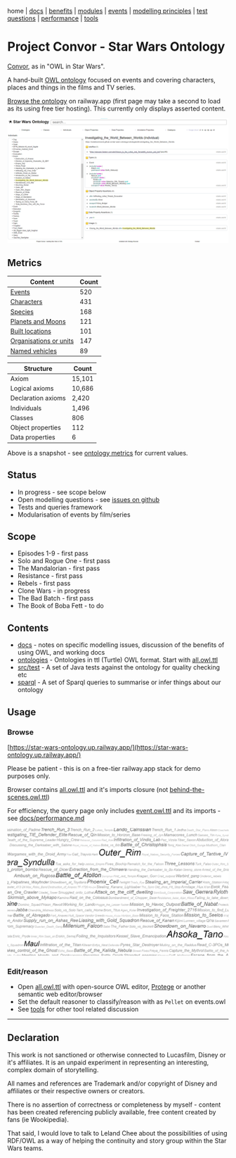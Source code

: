 home |
[docs](docs/) |
[benefits](docs/benefits.md) |
[modules](docs/modularisation.md) |
[events](docs/events.md) |
[modelling principles](docs/modelling-principles.md) |
[test questions](docs/test-questions.md) |
[performance](docs/performance.md) |
[tools](docs/tools.md)

# Project Convor - Star Wars Ontology

[Convor](http://star-wars-ontology.up.railway.app/classes/-1326117872/), as in "OWL in Star Wars".

A hand-built [OWL ontology](docs/benefits.md) focused on events and covering characters, places and things in the films and TV series.

[Browse the ontology](https://star-wars-ontology.up.railway.app/) on railway.app
(first page may take a second to load as its using free tier hosting).
This currently only displays asserted content.

[![Investigating_the_World_Between_Worlds](docs/ontology-browser.png)](http://star-wars-ontology.up.railway.app/individuals/1184063215/)

## Metrics

| Content                                                                                                                  | Count |
|--------------------------------------------------------------------------------------------------------------------------|-------|
| [Events](http://star-wars-ontology.up.railway.app/dlquery/?expression=Event&syntax=man)                                   | 520   |
| [Characters](http://star-wars-ontology.up.railway.app/dlquery/?expression=Being+or+Droid&syntax=man)                      | 431   |
| [Species](https://star-wars-ontology.up.railway.app/dlquery/?expression=Living_thing&syntax=man&query=descendants)        | 168   |
| [Planets and Moons](http://star-wars-ontology.up.railway.app/dlquery/?expression=Planet+or+Moon&syntax=man)               | 121   |
| [Built locations](http://star-wars-ontology.up.railway.app/dlquery/?expression=Built_Location+and+not+Vehicle&syntax=man) | 101   |
| [Organisations or units](http://star-wars-ontology.up.railway.app/dlquery/?expression=Organisation&syntax=man)            | 147   |
| [Named vehicles](http://star-wars-ontology.up.railway.app/dlquery/?expression=Vehicle&syntax=man)                         | 89    |

| Structure             | Count  |
|-----------------------|--------|
| Axiom                 | 15,101 |
| Logical axioms        | 10,686 |
| Declaration axioms    | 2,420  |
| Individuals           | 1,496  |
| Classes               | 806    |
| Object properties     | 112    |
| Data properties       | 6      |

Above is a snapshot - see [ontology metrics](http://star-wars-ontology.up.railway.app/ontologies/) for current values.

## Status

* In progress - see scope below
* Open modelling questions - see [issues on github](https://github.com/nickdrummond/star-wars-ontology/issues)
* Tests and queries framework
* Modularisation of events by film/series

## Scope

* Episodes 1-9 - first pass
* Solo and Rogue One - first pass
* The Mandalorian - first pass
* Resistance - first pass
* Rebels - first pass
* Clone Wars - in progress
* The Bad Batch - first pass
* The Book of Boba Fett - to do

## Contents

* [docs](docs/) - notes on specific modelling issues, discussion of the benefits of using OWL, and working docs
* [ontologies](ontologies/) - Ontologies in ttl (Turtle) OWL format. Start with [all.owl.ttl](ontologies/all.owl.ttl)
* [src/test](https://github.com/nickdrummond/star-wars-ontology/tree/master/src/test) - A set of Java tests against the ontology for quality checking etc
* [sparql](sparql/) - A set of Sparql queries to summarise or infer things about our ontology

## Usage

### Browse

[https://star-wars-ontology.up.railway.app/](https://star-wars-ontology.up.railway.app/)

Please be patient - this is on a free-tier railway.app stack for demo purposes only.

Browser contains [all.owl.ttl](ontologies/all.owl.ttl) and it's imports closure
(not [behind-the-scenes.owl.ttl](ontologies/behind-the-scenes.owl.ttl))

For efficiency, the query page only includes [event.owl.ttl](ontologies/events.owl.ttl) and
its imports - see [docs/performance.md](docs/performance.md)

[![Cloud view of individuals by usage](docs/cloud.png)](http://star-wars-ontology.up.railway.app/clouds/individuals)


### Edit/reason
* Open [all.owl.ttl](ontologies/all.owl.ttl) with open-source OWL editor, [Protege](https://protege.stanford.edu/) or
  another semantic web editor/browser
* Set the default reasoner to classify/reason with as `Pellet` on events.owl
* See [tools](docs/tools.md) for other tool related discussion

---

## Declaration

This work is not sanctioned or otherwise connected to Lucasfilm, Disney or it's affiliates. It is an unpaid experiment
in representing an interesting, complex domain of storytelling.

All names and references are Trademark and/or copyright of Disney and affiliates or their respective owners or creators.

There is no assertion of correctness or completeness by myself - content has been created referencing publicly
available, free content created by fans (ie Wookipedia).

That said, I would love to talk to Leland Chee about the possibilities of using RDF/OWL as a way of helping the
continuity and story group within the Star Wars teams.

